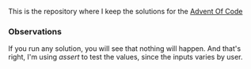 This is the repository where I keep the solutions for the [Advent Of Code](https://adventofcode.com/)

### Observations
If you run any solution, you will see that nothing will happen. And that's right, I'm using _assert_ to test the values, since the inputs varies by user.
